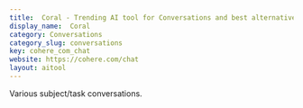 ```yaml
---
title:  Coral - Trending AI tool for Conversations and best alternatives
display_name:  Coral
category: Conversations
category_slug: conversations
key: cohere_com_chat
website: https://cohere.com/chat
layout: aitool
---
```


Various subject/task conversations.
